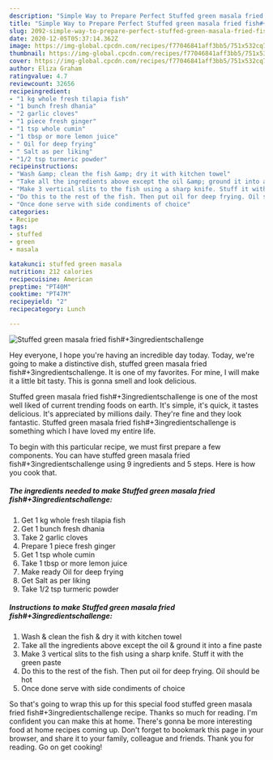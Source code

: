 ```yaml
---
description: "Simple Way to Prepare Perfect Stuffed green masala fried fish#+3ingredientschallenge"
title: "Simple Way to Prepare Perfect Stuffed green masala fried fish#+3ingredientschallenge"
slug: 2092-simple-way-to-prepare-perfect-stuffed-green-masala-fried-fish3ingredientschallenge
date: 2020-12-05T05:37:14.362Z
image: https://img-global.cpcdn.com/recipes/f77046841aff3bb5/751x532cq70/stuffed-green-masala-fried-fish3ingredientschallenge-recipe-main-photo.jpg
thumbnail: https://img-global.cpcdn.com/recipes/f77046841aff3bb5/751x532cq70/stuffed-green-masala-fried-fish3ingredientschallenge-recipe-main-photo.jpg
cover: https://img-global.cpcdn.com/recipes/f77046841aff3bb5/751x532cq70/stuffed-green-masala-fried-fish3ingredientschallenge-recipe-main-photo.jpg
author: Eliza Graham
ratingvalue: 4.7
reviewcount: 32656
recipeingredient:
- "1 kg whole fresh tilapia fish"
- "1 bunch fresh dhania"
- "2 garlic cloves"
- "1 piece fresh ginger"
- "1 tsp whole cumin"
- "1 tbsp or more lemon juice"
- " Oil for deep frying"
- " Salt as per liking"
- "1/2 tsp turmeric powder"
recipeinstructions:
- "Wash &amp; clean the fish &amp; dry it with kitchen towel"
- "Take all the ingredients above except the oil &amp; ground it into a fine paste"
- "Make 3 vertical slits to the fish using a sharp knife. Stuff it with the green paste"
- "Do this to the rest of the fish. Then put oil for deep frying. Oil should be hot"
- "Once done serve with side condiments of choice"
categories:
- Recipe
tags:
- stuffed
- green
- masala

katakunci: stuffed green masala 
nutrition: 212 calories
recipecuisine: American
preptime: "PT40M"
cooktime: "PT47M"
recipeyield: "2"
recipecategory: Lunch

---
```



![Stuffed green masala fried fish#+3ingredientschallenge](https://img-global.cpcdn.com/recipes/f77046841aff3bb5/751x532cq70/stuffed-green-masala-fried-fish3ingredientschallenge-recipe-main-photo.jpg)

Hey everyone, I hope you're having an incredible day today. Today, we're going to make a distinctive dish, stuffed green masala fried fish#+3ingredientschallenge. It is one of my favorites. For mine, I will make it a little bit tasty. This is gonna smell and look delicious.



Stuffed green masala fried fish#+3ingredientschallenge is one of the most well liked of current trending foods on earth. It's simple, it's quick, it tastes delicious. It's appreciated by millions daily. They're fine and they look fantastic. Stuffed green masala fried fish#+3ingredientschallenge is something which I have loved my entire life.


To begin with this particular recipe, we must first prepare a few components. You can have stuffed green masala fried fish#+3ingredientschallenge using 9 ingredients and 5 steps. Here is how you cook that.

<!--inarticleads1-->

##### The ingredients needed to make Stuffed green masala fried fish#+3ingredientschallenge:

1. Get 1 kg whole fresh tilapia fish
1. Get 1 bunch fresh dhania
1. Take 2 garlic cloves
1. Prepare 1 piece fresh ginger
1. Get 1 tsp whole cumin
1. Take 1 tbsp or more lemon juice
1. Make ready  Oil for deep frying
1. Get  Salt as per liking
1. Take 1/2 tsp turmeric powder




<!--inarticleads2-->

##### Instructions to make Stuffed green masala fried fish#+3ingredientschallenge:

1. Wash &amp; clean the fish &amp; dry it with kitchen towel
1. Take all the ingredients above except the oil &amp; ground it into a fine paste
1. Make 3 vertical slits to the fish using a sharp knife. Stuff it with the green paste
1. Do this to the rest of the fish. Then put oil for deep frying. Oil should be hot
1. Once done serve with side condiments of choice




So that's going to wrap this up for this special food stuffed green masala fried fish#+3ingredientschallenge recipe. Thanks so much for reading. I'm confident you can make this at home. There's gonna be more interesting food at home recipes coming up. Don't forget to bookmark this page in your browser, and share it to your family, colleague and friends. Thank you for reading. Go on get cooking!
